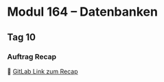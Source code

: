 # Modul 164 – Datenbanken

## Tag 10

### Auftrag Recap  
🔗 [GitLab Link zum Recap](https://gitlab.com/ch-tbz-it/Stud/m164/-/blob/main/1.Tag/Recap/Recap.md)